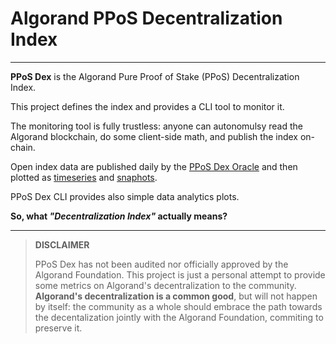 # Algorand PPoS Decentralization Index

---

**PPoS Dex** is the Algorand Pure Proof of Stake (PPoS) Decentralization Index.

This project defines the index and provides a CLI tool to monitor it.

The monitoring tool is fully trustless: anyone can autonomulsy read the Algorand
blockchain, do some client-side math, and publish the index on-chain.

Open index data are published daily by the [PPoS Dex Oracle](https://algoexplorer.io/address/WIPE4JSUWLXKZZK6GJ6VI32PX6ZWPKBRH5YFRJCHWOVC73P5RI4DGUQUWQ)
and then plotted as [timeseries](./2_1_timeseries.md) and [snaphots](./2_2_snapshot.md).

PPoS Dex CLI provides also simple data analytics plots.

**So, what _"Decentralization Index"_ actually means?**

---

> **DISCLAIMER**
>
> PPoS Dex has not been audited nor officially approved by the Algorand Foundation.
> This project is just a personal attempt to provide some metrics on Algorand's
> decentralization to the community. **Algorand's decentralization is a common good**,
> but will not happen by itself: the community as a whole should embrace the path
> towards the decentalization jointly with the Algorand Foundation, commiting to
> preserve it.
